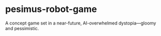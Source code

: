 # pesimus-robot-game
A concept game set in a near-future, AI-overwhelmed dystopia—gloomy and pessimistic.
